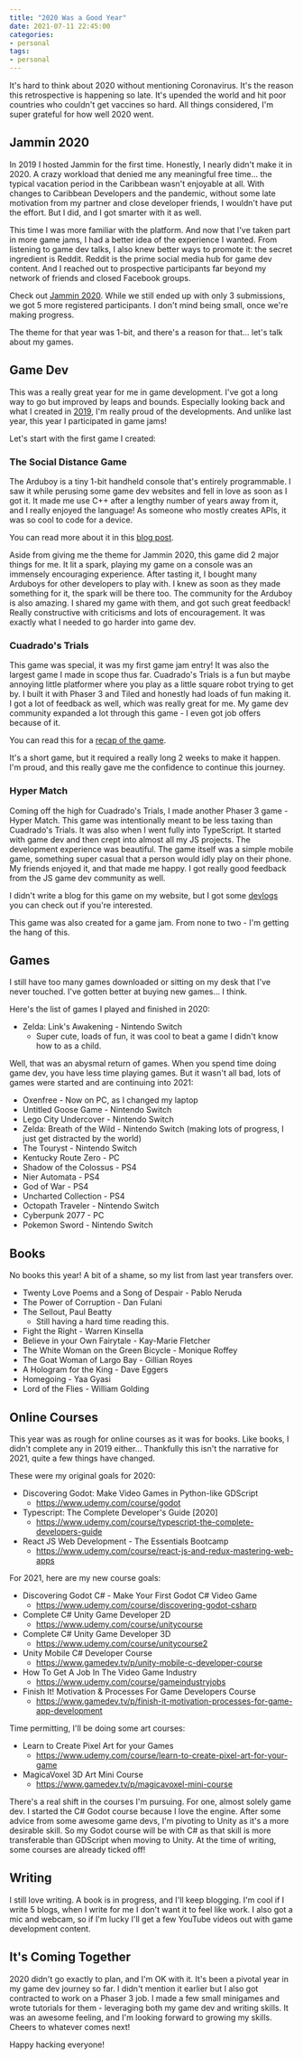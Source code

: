 ```yaml
---
title: "2020 Was a Good Year"
date: 2021-07-11 22:45:00
categories:
- personal
tags:
- personal
---
```


It's hard to think about 2020 without mentioning Coronavirus. It's the reason this retrospective is happening so late. It's upended the world and hit poor countries who couldn't get vaccines so hard. All things considered, I'm super grateful for how well 2020 went.

## Jammin 2020

In 2019 I hosted Jammin for the first time. Honestly, I nearly didn't make it in 2020. A crazy workload that denied me any meaningful free time... the typical vacation period in the Caribbean wasn't enjoyable at all. With changes to Caribbean Developers and the pandemic, without some late motivation from my partner and close developer friends, I wouldn't have put the effort. But I did, and I got smarter with it as well.

This time I was more familiar with the platform. And now that I've taken part in more game jams, I had a better idea of the experience I wanted. From listening to game dev talks, I also knew better ways to promote it: the secret ingredient is Reddit. Reddit is the prime social media hub for game dev content. And I reached out to prospective participants far beyond my network of friends and closed Facebook groups.

Check out <a href="https://itch.io/jam/jammin-2020" target="_blank" rel="nofollow noopener noreferrer">Jammin 2020</a>. While we still ended up with only 3 submissions, we got 5 more registered participants. I don't mind being small, once we're making progress.

The theme for that year was 1-bit, and there's a reason for that... let's talk about my games.

## Game Dev

This was a really great year for me in game development. I've got a long way to go but improved by leaps and bounds. Especially looking back and what I created in [2019](/blog/2020/01/01/2019-was-a-good-year), I'm really proud of the developments. And unlike last year, this year I participated in game jams!

Let's start with the first game I created:

### The Social Distance Game

The Arduboy is a tiny 1-bit handheld console that's entirely programmable. I saw it while perusing some game dev websites and fell in love as soon as I got it. It made me use C++ after a lengthy number of years away from it, and I really enjoyed the language! As someone who mostly creates APIs, it was so cool to code for a device.

You can read more about it in this [blog post](/blog/2020/04/13/my-first-arduboy-game-the-social-distance-game).

Aside from giving me the theme for Jammin 2020, this game did 2 major things for me. It lit a spark, playing my game on a console was an immensely encouraging experience. After tasting it, I bought many Arduboys for other developers to play with. I knew as soon as they made something for it, the spark will be there too. The community for the Arduboy is also amazing. I shared my game with them, and got such great feedback! Really constructive with criticisms and lots of encouragement. It was exactly what I needed to go harder into game dev.

### Cuadrado's Trials

This game was special, it was my first game jam entry! It was also the largest game I made in scope thus far. Cuadrado's Trials is a fun but maybe annoying little platformer where you play as a little square robot trying to get by. I built it with Phaser 3 and Tiled and honestly had loads of fun making it. I got a lot of feedback as well, which was really great for me. My game dev community expanded a lot through this game \- I even got job offers because of it.

You can read this for a [recap of the game](blog/2020/10/20/cuadradros-trails-an-overdue-recap).

It's a short game, but it required a really long 2 weeks to make it happen. I'm proud, and this really gave me the confidence to continue this journey.

### Hyper Match

Coming off the high for Cuadrado's Trials, I made another Phaser 3 game \- Hyper Match. This game was intentionally meant to be less taxing than Cuadrado's Trials. It was also when I went fully into TypeScript. It started with game dev and then crept into almost all my JS projects. The development experience was beautiful. The game itself was a simple mobile game, something super casual that a person would idly play on their phone. My friends enjoyed it, and that made me happy. I got really good feedback from the JS game dev community as well.

I didn't write a blog for this game on my website, but I got some <a href="https://itch.io/dashboard/game/788327/devlog" target="_blank" rel="nofollow noopener noreferrer">devlogs</a> you can check out if you're interested.

This game was also created for a game jam. From none to two \- I'm getting the hang of this.

## Games

I still have too many games downloaded or sitting on my desk that I've never touched. I've gotten better at buying new games... I think.

Here's the list of games I played and finished in 2020:

* Zelda: Link's Awakening \- Nintendo Switch
  * Super cute, loads of fun, it was cool to beat a game I didn't know how to as a child.

Well, that was an abysmal return of games. When you spend time doing game dev, you have less time playing games. But it wasn't all bad, lots of games were started and are continuing into 2021:

* Oxenfree \- Now on PC, as I changed my laptop
* Untitled Goose Game \- Nintendo Switch
* Lego City Undercover \- Nintendo Switch
* Zelda: Breath of the Wild \- Nintendo Switch (making lots of progress, I just get distracted by the world)
* The Touryst \- Nintendo Switch
* Kentucky Route Zero \- PC
* Shadow of the Colossus \- PS4
* Nier Automata \- PS4
* God of War \- PS4
* Uncharted Collection \- PS4
* Octopath Traveler \- Nintendo Switch
* Cyberpunk 2077 \- PC
* Pokemon Sword \- Nintendo Switch

## Books

No books this year! A bit of a shame, so my list from last year transfers over.

* Twenty Love Poems and a Song of Despair \- Pablo Neruda
* The Power of Corruption \- Dan Fulani
* The Sellout, Paul Beatty
  * Still having a hard time reading this.
* Fight the Right \- Warren Kinsella
* Believe in your Own Fairytale \- Kay-Marie Fletcher
* The White Woman on the Green Bicycle \- Monique Roffey
* The Goat Woman of Largo Bay \- Gillian Royes
* A Hologram for the King \- Dave Eggers
* Homegoing \- Yaa Gyasi
* Lord of the Flies \- William Golding

## Online Courses

This year was as rough for online courses as it was for books. Like books, I didn't complete any in 2019 either... Thankfully this isn't the narrative for 2021, quite a few things have changed.

These were my original goals for 2020:

* Discovering Godot: Make Video Games in Python-like GDScript
  * <a href="https://www.udemy.com/course/godot" target="_blank" rel="nofollow noopener noreferrer">https://www.udemy.com/course/godot</a>
* Typescript: The Complete Developer's Guide [2020]
  * <a href="https://www.udemy.com/course/typescript-the-complete-developers-guide" target="_blank" rel="nofollow noopener noreferrer">https://www.udemy.com/course/typescript-the-complete-developers-guide</a>
* React JS Web Development \- The Essentials Bootcamp
  * <a href="https://www.udemy.com/course/react-js-and-redux-mastering-web-apps" target="_blank" rel="nofollow noopener noreferrer">https://www.udemy.com/course/react-js-and-redux-mastering-web-apps</a>

For 2021, here are my new course goals:

* Discovering Godot C# - Make Your First Godot C# Video Game
  * <a href="https://www.udemy.com/course/discovering-godot-csharp" target="_blank" rel="nofollow noopener noreferrer">https://www.udemy.com/course/discovering-godot-csharp</a>
* Complete C# Unity Game Developer 2D
  * <a href="https://www.udemy.com/course/unitycourse" target="_blank" rel="nofollow noopener noreferrer">https://www.udemy.com/course/unitycourse</a>
* Complete C# Unity Game Developer 3D
  * <a href="https://www.udemy.com/course/unitycourse2" target="_blank" rel="nofollow noopener noreferrer">https://www.udemy.com/course/unitycourse2</a>
* Unity Mobile C# Developer Course
  * <a href="https://www.gamedev.tv/p/unity-mobile-c-developer-course" target="_blank" rel="nofollow noopener noreferrer">https://www.gamedev.tv/p/unity-mobile-c-developer-course</a>
* How To Get A Job In The Video Game Industry
  * <a href="https://www.udemy.com/course/gameindustryjobs" target="_blank" rel="nofollow noopener noreferrer">https://www.udemy.com/course/gameindustryjobs</a>
* Finish It! Motivation & Processes For Game Developers Course
  * <a href="https://www.gamedev.tv/p/finish-it-motivation-processes-for-game-app-development" target="_blank" rel="nofollow noopener noreferrer">https://www.gamedev.tv/p/finish-it-motivation-processes-for-game-app-development</a>

Time permitting, I'll be doing some art courses:

* Learn to Create Pixel Art for your Games
  * <a href="https://www.udemy.com/course/learn-to-create-pixel-art-for-your-game" target="_blank" rel="nofollow noopener noreferrer">https://www.udemy.com/course/learn-to-create-pixel-art-for-your-game</a>
* MagicaVoxel 3D Art Mini Course
  * <a href="https://www.gamedev.tv/p/magicavoxel-mini-course" target="_blank" rel="nofollow noopener noreferrer">https://www.gamedev.tv/p/magicavoxel-mini-course</a>

There's a real shift in the courses I'm pursuing. For one, almost solely game dev. I started the C# Godot course because I love the engine. After some advice from some awesome game devs, I'm pivoting to Unity as it's a more desirable skill. So my Godot course will be with C# as that skill is more transferable than GDScript when moving to Unity. At the time of writing, some courses are already ticked off!

## Writing

I still love writing. A book is in progress, and I'll keep blogging. I'm cool if I write 5 blogs, when I write for me I don't want it to feel like work. I also got a mic and webcam, so if I'm lucky I'll get a few YouTube videos out with game development content.

## It's Coming Together

2020 didn't go exactly to plan, and I'm OK with it. It's been a pivotal year in my game dev journey so far. I didn't mention it earlier but I also got contracted to work on a Phaser 3 job. I made a few small minigames and wrote tutorials for them \- leveraging both my game dev and writing skills. It was an awesome feeling, and I'm looking forward to growing my skills. Cheers to whatever comes next!

Happy hacking everyone!
